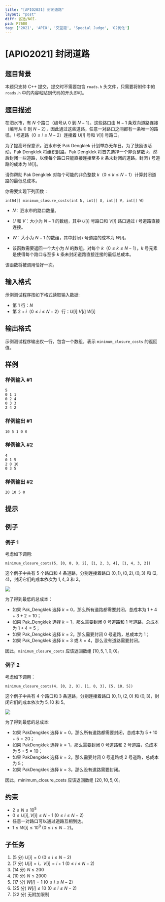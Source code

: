```yaml
---
title: "[APIO2021] 封闭道路"
layout: "post"
diff: 省选/NOI-
pid: P7600
tag: ['2021', 'APIO', '交互题', 'Special Judge', 'O2优化']
---
```

# [APIO2021] 封闭道路
## 题目背景

本题只支持 C++ 提交，提交时不需要包含 `roads.h` 头文件，只需要将附件中的 `roads.h` 中的内容粘贴到代码的开头即可。


## 题目描述

在泗水市，有 $N$ 个路口（编号从 $0$ 到 $N-1$）。这些路口由 $N-1$ 条双向道路连接（编号从 $0$ 到 $N-2$），因此通过这些道路，任意一对路口之间都有一条唯一的路径。$i$ 号道路（$0 \le i \le N-2$）连接着 $U[i]$ 号和 $V[i]$ 号路口。

为了提高环保意识，泗水市长 Pak Dengklek 计划举办无车日。为了鼓励该活动，Pak Dengklek 将组织封路。Pak Dengklek 将首先选择一个非负整数 $k$，然后封闭一些道路，以使每个路口只能直接连接至多 $k$ 条未封闭的道路。封闭 $i$ 号道路的成本为 $W[i]$。

请你帮助 Pak Dengklek 对每个可能的非负整数 $k$（$0 \le k \le N-1$）计算封闭道路的最低总成本。

你需要实现下列函数：

`int64[] minimum_closure_costs(int N, int[] U, int[] V, int[] W)`

- $N$：泗水市的路口数量。

- $U$ 和 $V$：大小为 $N-1$ 的数组，其中 $U[i]$ 号路口和 $V[i]$ 路口通过 $i$ 号道路直接连接。

- $W$：大小为 $N-1$ 的数组，其中封闭 $i$ 号道路的成本为 $W[i]$。

- 该函数需要返回一个大小为 $N$ 的数组。对每个 $k$（$0 \le k \le N-1$），$k$ 号元素是使得每个路口与至多 $k$ 条未封闭道路直接连接的最低总成本。

该函数将被调用恰好一次。
## 输入格式

示例测试程序按如下格式读取输入数据:

- 第 $1$ 行：$N$
- 第 $2+i$（$0 \le i \le N-2$）行：$U[i]$ $V[i]$ $W[i]$

## 输出格式

示例测试程序输出仅一行，包含一个数组，表示 `minimum_closure_costs` 的返回值。
## 样例

### 样例输入 #1
```
5
0 1 1
0 2 4
0 3 3
2 4 2

```
### 样例输出 #1
```
10 5 1 0 0

```
### 样例输入 #2
```
4
0 1 5
2 0 10
0 3 5

```
### 样例输出 #2
```
20 10 5 0

```
## 提示

## 例子

### 例子 $1$

考虑如下调用:

`minimum_closure_costs(5, [0, 0, 0, 2], [1, 2, 3, 4], [1, 4, 3, 2])`

这个例子中共有 $5$ 个路口和 $4$ 条道路，分别连接着路口 $(0,1),(0,2),(0,3)$ 和 $(2,4)$，封闭它们的成本依次为 $1,4,3$ 和 $2$。

![](https://cdn.luogu.com.cn/upload/image_hosting/k3z9vmxl.png)

为了得到最低的总成本：

- 如果 Pak_Dengklek 选择 $k=0$，那么所有道路都需要封闭，总成本为 $1+4+3+2=10$；
- 如果 Pak_Dengklek 选择 $k=1$，那么需要封闭 $0$ 号道路和 $1$ 号道路，总成本为 $1+4=5$；
- 如果 Pak_Dengklek 选择 $k=2$，那么需要封闭 $0$ 号道路，总成本为 $1$；
- 如果 Pak_Dengklek 选择 $k=3$ 或 $k=4$，那么没有道路需要封闭。

因此，`minimum_closure_costs` 应该返回数组 $[10,5,1,0,0]$。

### 例子 $2$

考虑如下调用：

`minimum_closure_costs(4, [0, 2, 0], [1, 0, 3], [5, 10, 5])
`

这个例子中共有 $4$ 个路口和 $3$ 条道路，分别连接着路口 $(0,1),(2,0)$ 和 $(0,3)$，封闭它们的成本依次为 $5,10$ 和 $5$。

![](https://cdn.luogu.com.cn/upload/image_hosting/9fdtl4aj.png)

为了得到最低的总成本:

- 如果 PakDengklek 选择 $k=0$，那么所有道路都需要封闭，总成本为 $5+10+5=20$；
- 如果 PakDengklek 选择 $k=1$，那么需要封闭 $0$ 号道路和 $2$ 号道路，总成本为 $5+5=10$；
- 如果 PakDengklek 选择 $k=2$，那么需要封闭 $0$ 号道路或 $2$ 号道路，总成本为 $5$；
- 如果 PakDengklek 选择 $k=3$，那么没有道路需要封闭。

因此，minimum_closure_costs 应该返回数组 $[20,10,5,0]$。

## 约束

- $2 \le N \le 10^5$
- $0 \le U[i],V[i] \le N-1$ $(0 \le i \le N-2)$
- 任意一对路口可以通过道路互相到达。
- $1 \le W[i] \le 10^9$ $(0 \le i \le N-2)$。

## 子任务
1. (5 分) $U[i]=0$ $(0 \le i \le N-2)$
2. (7 分) $U[i]=i$，$V[i]=i+1$ $(0 \le i \le N-2)$
3. (14 分) $N \le 200$
4. (10 分) $N \le 2000$
5. (17 分) $W[i]=1$ $(0 \le i \le N-2)$
6. (25 分) $W[i] \le 10$ $(0 \le i \le N-2)$
7. (22 分) 无附加限制
